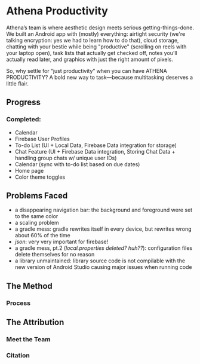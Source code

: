 # Athena Productivity
Athena’s team is where aesthetic design meets serious getting-things-done. We built an Android app with (mostly) everything: airtight security (we're talking encryption: yes we had to learn how to do that), cloud storage, chatting with your bestie while being "productive" (scrolling on reels with your laptop open), task lists that actually get checked off, notes you’ll actually read later, and graphics with just the right amount of pixels.

So, why settle for “just productivity” when you can have ATHENA PRODUCTIVITY? A bold new way to task—because multitasking deserves a little flair.

## Progress
### Completed: 
- Calendar
- Firebase User Profiles
- To-do List (UI + Local Data, Firebase Data integration for storage)
- Chat Feature (UI + Firebase Data integration, Storing Chat Data + handling group chats w/ unique user IDs)
- Calendar (sync with to-do list based on due dates)
- Home page
- Color theme toggles

## Problems Faced
- a disappearing navigation bar: the background and foreground were set to the same color
- a scaling problem
- a gradle mess: gradle rewrites itself in every device, but rewrites wrong about 60% of the time
- _json_: very very important for firebase!
- a gradle mess, pt.2 (_local.properties deleted? huh??_): configuration files delete themselves for no reason
- a library unmaintained: library source code is not compilable with the new version of Android Studio causing major issues when running code

## The Method
### Process

## The Attribution
### Meet the Team
### Citation
